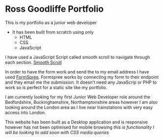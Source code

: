 # __Ross Goodliffe Portfolio__

This is my portfolio as a junior web developer

* It has been built from scratch using only 
  * HTML
  * CSS
  * JavaScript
 
I have used a JavaScript Script called smooth scroll to navigate through each section.
[Smooth Scroll](https://github.com/cferdinandi/smooth-scroll)

In order to have the form work and send the to my email address I have used 
[FormSpree](https://formspree.io/).
Formspree works by connecting my form to their endpoint and they email me the submission. It doesn't need any JavaScrip or PHP to work so is perfect for a static site like my portfolio.

I am currently looking for my first Junior Web Developer role around the Bedfordshire, Buckinghamshire, Northamptonshire areas however I am also looking around the London area as I live near trainstations with very easy access into London.

This website has been built as a Desktop application and is responsive however has not been optimised for mobile browsing 
*this is functionality I will be looking to add soon with CSS media queries*



